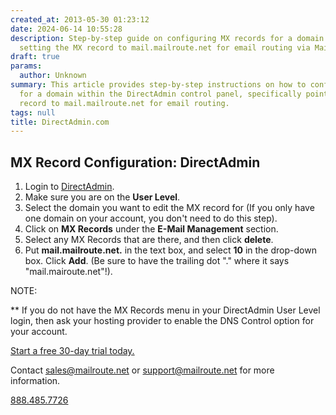 ```yaml
---
created_at: 2013-05-30 01:23:12
date: 2024-06-14 10:55:28
description: Step-by-step guide on configuring MX records for a domain in DirectAdmin,
  setting the MX record to mail.mailroute.net for email routing via MailRoute services.
draft: true
params:
  author: Unknown
summary: This article provides step-by-step instructions on how to configure MX records
  for a domain within the DirectAdmin control panel, specifically pointing the MX
  record to mail.mailroute.net for email routing.
tags: null
title: DirectAdmin.com
---
```



## MX Record Configuration: DirectAdmin

  1. Login to [DirectAdmin](https://directadmin.com/).
  2. Make sure you are on the **User Level**.
  3. Select the domain you want to edit the MX record for (If you only have one domain on your account, you don't need to do this step).
  4. Click on **MX Records** under the **E-Mail Management** section.
  5. Select any MX Records that are there, and then click **delete**.
  6. Put **mail.mailroute.net.** in the text box, and select **10** in the drop-down box. Click **Add**. (Be sure to have the trailing dot "." where it says "mail.mairoute.net"!).

NOTE:

** If you do not have the MX Records menu in your DirectAdmin User Level
login, then ask your hosting provider to enable the DNS Control option for
your account.

[Start a free 30-day trial today.](http://mailroute.net/signup.html)

Contact [sales@mailroute.net](mailto:sales@mailroute.net) or
[support@mailroute.net](mailto:support@mailroute.net) for more information.

[888.485.7726](tel:888.485.7726)

